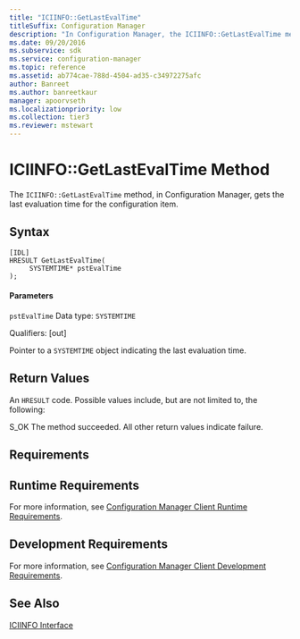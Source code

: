 ```yaml
---
title: "ICIINFO::GetLastEvalTime"
titleSuffix: Configuration Manager
description: "In Configuration Manager, the ICIINFO::GetLastEvalTime method gets the last evaluation time for the configuration item."
ms.date: 09/20/2016
ms.subservice: sdk
ms.service: configuration-manager
ms.topic: reference
ms.assetid: ab774cae-788d-4504-ad35-c34972275afc
author: Banreet
ms.author: banreetkaur
manager: apoorvseth
ms.localizationpriority: low
ms.collection: tier3
ms.reviewer: mstewart
---
```

# ICIINFO::GetLastEvalTime Method
The `ICIINFO::GetLastEvalTime` method, in Configuration Manager, gets the last evaluation time for the configuration item.

## Syntax

```
[IDL]
HRESULT GetLastEvalTime(
     SYSTEMTIME* pstEvalTime
);
```

#### Parameters
 `pstEvalTime`
 Data type: `SYSTEMTIME`

 Qualifiers: [out]

 Pointer to a `SYSTEMTIME` object indicating the last evaluation time.

## Return Values
 An `HRESULT` code. Possible values include, but are not limited to, the following:

 S_OK
 The method succeeded. All other return values indicate failure.

## Requirements

## Runtime Requirements
 For more information, see [Configuration Manager Client Runtime Requirements](../../../../../develop/core/reqs/client-runtime-requirements.md).

## Development Requirements
 For more information, see [Configuration Manager Client Development Requirements](../../../../../develop/core/reqs/client-development-requirements.md).

## See Also
 [ICIINFO Interface](../../../../../develop/reference/core/clients/client-classes/iciinfo-interface.md)
